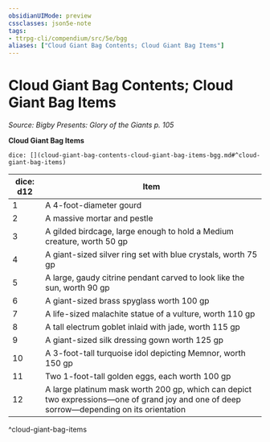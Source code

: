 ```yaml
---
obsidianUIMode: preview
cssclasses: json5e-note
tags:
- ttrpg-cli/compendium/src/5e/bgg
aliases: ["Cloud Giant Bag Contents; Cloud Giant Bag Items"]
---
```

# Cloud Giant Bag Contents; Cloud Giant Bag Items
*Source: Bigby Presents: Glory of the Giants p. 105* 

**Cloud Giant Bag Items**

`dice: [](cloud-giant-bag-contents-cloud-giant-bag-items-bgg.md#^cloud-giant-bag-items)`

| dice: d12 | Item |
|-----------|------|
| 1 | A 4-foot-diameter gourd |
| 2 | A massive mortar and pestle |
| 3 | A gilded birdcage, large enough to hold a Medium creature, worth 50 gp |
| 4 | A giant-sized silver ring set with blue crystals, worth 75 gp |
| 5 | A large, gaudy citrine pendant carved to look like the sun, worth 90 gp |
| 6 | A giant-sized brass spyglass worth 100 gp |
| 7 | A life-sized malachite statue of a vulture, worth 110 gp |
| 8 | A tall electrum goblet inlaid with jade, worth 115 gp |
| 9 | A giant-sized silk dressing gown worth 125 gp |
| 10 | A 3-foot-tall turquoise idol depicting Memnor, worth 150 gp |
| 11 | Two 1-foot-tall golden eggs, each worth 100 gp |
| 12 | A large platinum mask worth 200 gp, which can depict two expressions—one of grand joy and one of deep sorrow—depending on its orientation |
^cloud-giant-bag-items